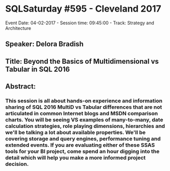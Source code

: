 # SQLSaturday #595 - Cleveland 2017
Event Date: 04-02-2017 - Session time: 09:45:00 - Track: Strategy and Architecture
## Speaker: Delora Bradish
## Title: Beyond the Basics of Multidimensional vs Tabular in SQL 2016
## Abstract:
### This session is all about hands-on experience and information sharing of SQL 2016 MultiD vs Tabular differences that are not articulated in common Internet blogs and MSDN comparison charts.  You will be seeing  VS examples of many-to-many, date calculation strategies, role playing dimensions, hierarchies and we'll be talking a lot about available properties.  We'll be covering storage and query engines, performance tuning and extended events.  If you are evaluating either of these SSAS tools for your BI project, come spend an hour digging into the detail which will help you make a more informed project decision.
